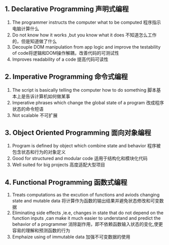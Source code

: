 ## 1. Declarative Programming 声明式编程

1.  The programmer instructs the computer what to be computed 程序指示电脑计算什么
1.  Do not know how it works ,but you know what it does 不知道怎么工作的，但是知道做了什么
1.  Decouple DOM manipulation from app logic and improve the testability of code将逻辑和DOM操作解耦，改善代码的可测试性
1.  Improves readability of a code 提高代码可读性

## 2. Imperative Programming 命令式编程

1.  The script is basically telling the computer how to do something 脚本基本上是告诉计算机如何做某事
1.  Imperative phrases which change the global state of a program 改成程序状态的命令短语
1.  Not scalable 不可扩展

## 3. Object Oriented Programming 面向对象编程

1.  Program is defined by object which combine state and behavior 程序被包含状态和行为的对象定义
1.  Good for structured and modular code 适用于结构化和模块化代码
1.  Well suited for big projects 高度适配大型项目

## 4. Functional Programming 函数式编程

1.  Treats computations as the excution of functions and aviods changing state and mutable data 将计算作为函数的输出结果并避免状态修改和可变数据
1.  Eliminating side effects ,ie.e, changes in state that do not depend on the function inputs ,can make it much easier to understand and predict the behavior of a programmer 消除副作用，即不依赖函数输入状态的变化,使更容易的理解和预测函数的行为
1.  Emphaize using of immutable data 加强不可变数据的使用